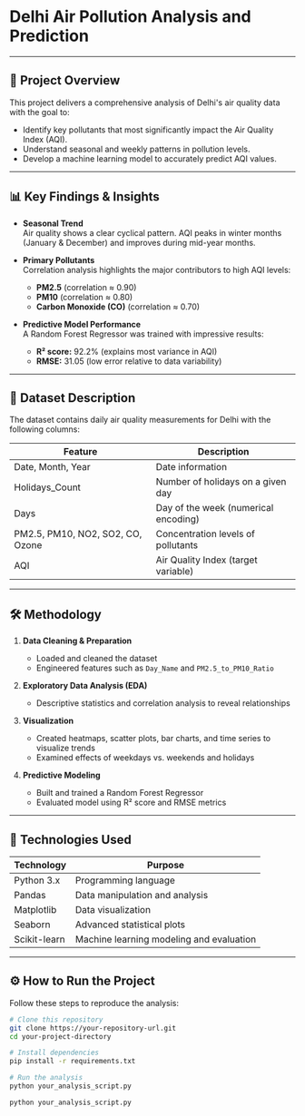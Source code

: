 # Delhi Air Pollution Analysis and Prediction

---

## 🚀 Project Overview

This project delivers a comprehensive analysis of Delhi's air quality data with the goal to:

- Identify key pollutants that most significantly impact the Air Quality Index (AQI).
- Understand seasonal and weekly patterns in pollution levels.
- Develop a machine learning model to accurately predict AQI values.

---

## 📊 Key Findings & Insights

- **Seasonal Trend**  
  Air quality shows a clear cyclical pattern. AQI peaks in winter months (January & December) and improves during mid-year months.

- **Primary Pollutants**  
  Correlation analysis highlights the major contributors to high AQI levels:  
  - **PM2.5** (correlation ≈ 0.90)  
  - **PM10** (correlation ≈ 0.80)  
  - **Carbon Monoxide (CO)** (correlation ≈ 0.70)

- **Predictive Model Performance**  
  A Random Forest Regressor was trained with impressive results:  
  - **R² score:** 92.2% (explains most variance in AQI)  
  - **RMSE:** 31.05 (low error relative to data variability)

---

## 📂 Dataset Description

The dataset contains daily air quality measurements for Delhi with the following columns:

| Feature           | Description                                |
| ----------------- | ------------------------------------------|
| Date, Month, Year | Date information                          |
| Holidays_Count    | Number of holidays on a given day         |
| Days              | Day of the week (numerical encoding)      |
| PM2.5, PM10, NO2, SO2, CO, Ozone | Concentration levels of pollutants |
| AQI               | Air Quality Index (target variable)       |

---

## 🛠 Methodology

1. **Data Cleaning & Preparation**  
   - Loaded and cleaned the dataset  
   - Engineered features such as `Day_Name` and `PM2.5_to_PM10_Ratio`

2. **Exploratory Data Analysis (EDA)**  
   - Descriptive statistics and correlation analysis to reveal relationships

3. **Visualization**  
   - Created heatmaps, scatter plots, bar charts, and time series to visualize trends  
   - Examined effects of weekdays vs. weekends and holidays

4. **Predictive Modeling**  
   - Built and trained a Random Forest Regressor  
   - Evaluated model using R² score and RMSE metrics

---

## 🧰 Technologies Used

| Technology      | Purpose                                 |
| --------------- | ------------------------------------- |
| Python 3.x      | Programming language                   |
| Pandas          | Data manipulation and analysis        |
| Matplotlib      | Data visualization                    |
| Seaborn         | Advanced statistical plots             |
| Scikit-learn    | Machine learning modeling and evaluation |

---

## ⚙️ How to Run the Project

Follow these steps to reproduce the analysis:

```bash
# Clone this repository
git clone https://your-repository-url.git
cd your-project-directory

# Install dependencies
pip install -r requirements.txt

# Run the analysis
python your_analysis_script.py

python your_analysis_script.py
